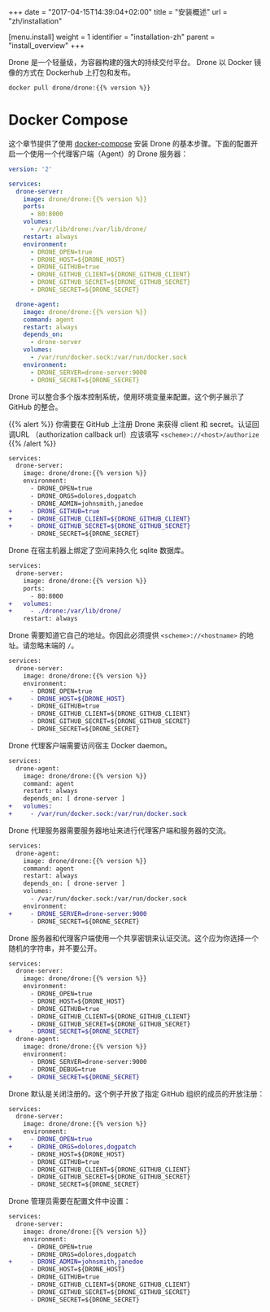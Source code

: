 +++
date = "2017-04-15T14:39:04+02:00"
title = "安装概述"
url = "zh/installation"

[menu.install]
  weight = 1
  identifier = "installation-zh"
  parent = "install_overview"
+++

<!--Drone is a lightweight, powerful continuous delivery platform built for containers. Drone is packaged and distributed as a Docker image and can be downloaded from Dockerhub.-->

Drone 是一个轻量级，为容器构建的强大的持续交付平台。 Drone 以 Docker 镜像的方式在 Dockerhub 上打包和发布。

```text
docker pull drone/drone:{{% version %}}
```

<!--# Docker Compose-->

# Docker Compose

<!--This section provides basic instructions for installing Drone using [docker-compose](https://docs.docker.com/compose/). The below configuration can be used to start the Drone server with a single agent.-->

这个章节提供了使用 [docker-compose](https://docs.docker.com/compose/) 安装 Drone 的基本步骤。下面的配置开启一个使用一个代理客户端（Agent）的 Drone 服务器：

```yaml
version: '2'

services:
  drone-server:
    image: drone/drone:{{% version %}}
    ports:
      - 80:8000
    volumes:
      - /var/lib/drone:/var/lib/drone/
    restart: always
    environment:
      - DRONE_OPEN=true
      - DRONE_HOST=${DRONE_HOST}
      - DRONE_GITHUB=true
      - DRONE_GITHUB_CLIENT=${DRONE_GITHUB_CLIENT}
      - DRONE_GITHUB_SECRET=${DRONE_GITHUB_SECRET}
      - DRONE_SECRET=${DRONE_SECRET}

  drone-agent:
    image: drone/drone:{{% version %}}
    command: agent
    restart: always
    depends_on:
      - drone-server
    volumes:
      - /var/run/docker.sock:/var/run/docker.sock
    environment:
      - DRONE_SERVER=drone-server:9000
      - DRONE_SECRET=${DRONE_SECRET}
```

<!--Drone integrates with multiple version control providers, configured using environment variables. This example demonstrates basic GitHub integration.-->

Drone 可以整合多个版本控制系统，使用环境变量来配置。这个例子展示了 GitHub 的整合。

<!--You must register Drone with GitHub to obtain the client and secret. The authorization callback url must match `<scheme>://<host>/authorize`-->

{{% alert %}}
你需要在 GitHub 上注册 Drone 来获得 client 和 secret。认证回调URL （authorization callback url）应该填写 `<scheme>://<host>/authorize`
{{% /alert %}}

```diff
services:
  drone-server:
    image: drone/drone:{{% version %}}
    environment:
      - DRONE_OPEN=true
      - DRONE_ORGS=dolores,dogpatch
      - DRONE_ADMIN=johnsmith,janedoe
+     - DRONE_GITHUB=true
+     - DRONE_GITHUB_CLIENT=${DRONE_GITHUB_CLIENT}
+     - DRONE_GITHUB_SECRET=${DRONE_GITHUB_SECRET}
      - DRONE_SECRET=${DRONE_SECRET}
```

<!--Drone mounts a volume on the host machine to persist the sqlite database.-->

Drone 在宿主机器上绑定了空间来持久化 sqlite 数据库。

```diff
services:
  drone-server:
    image: drone/drone:{{% version %}}
    ports:
      - 80:8000
+   volumes:
+     - ./drone:/var/lib/drone/
    restart: always
```

<!--Drone needs to know its own address. You must therefore provide the address in `<scheme>://<hostname>` format. Please omit trailing slashes.-->

Drone 需要知道它自己的地址。你因此必须提供 `<scheme>://<hostname>` 的地址。请忽略末端的 `/`。

```diff
services:
  drone-server:
    image: drone/drone:{{% version %}}
    environment:
      - DRONE_OPEN=true
+     - DRONE_HOST=${DRONE_HOST}
      - DRONE_GITHUB=true
      - DRONE_GITHUB_CLIENT=${DRONE_GITHUB_CLIENT}
      - DRONE_GITHUB_SECRET=${DRONE_GITHUB_SECRET}
      - DRONE_SECRET=${DRONE_SECRET}
```

<!--Drone agents require access to the host machine Docker daemon.-->

Drone 代理客户端需要访问宿主 Docker daemon。

```diff
services:
  drone-agent:
    image: drone/drone:{{% version %}}
    command: agent
    restart: always
    depends_on: [ drone-server ]
+   volumes:
+     - /var/run/docker.sock:/var/run/docker.sock
```

<!--Drone agents require the server address for agent-to-server communication.-->

Drone 代理服务器需要服务器地址来进行代理客户端和服务器的交流。

```diff
services:
  drone-agent:
    image: drone/drone:{{% version %}}
    command: agent
    restart: always
    depends_on: [ drone-server ]
    volumes:
      - /var/run/docker.sock:/var/run/docker.sock
    environment:
+     - DRONE_SERVER=drone-server:9000
      - DRONE_SECRET=${DRONE_SECRET}
```

<!--Drone server and agents use a shared secret to authenticate communication. This should be a random string of your choosing and should be kept private.-->

Drone 服务器和代理客户端使用一个共享密钥来认证交流。这个应为你选择一个随机的字符串，并不要公开。

```diff
services:
  drone-server:
    image: drone/drone:{{% version %}}
    environment:
      - DRONE_OPEN=true
      - DRONE_HOST=${DRONE_HOST}
      - DRONE_GITHUB=true
      - DRONE_GITHUB_CLIENT=${DRONE_GITHUB_CLIENT}
      - DRONE_GITHUB_SECRET=${DRONE_GITHUB_SECRET}
+     - DRONE_SECRET=${DRONE_SECRET}
  drone-agent:
    image: drone/drone:{{% version %}}
    environment:
      - DRONE_SERVER=drone-server:9000
      - DRONE_DEBUG=true
+     - DRONE_SECRET=${DRONE_SECRET}
```

<!--Drone registration is closed by default. This example enables open registration for users that are members of approved GitHub organizations.-->

Drone 默认是关闭注册的。这个例子开放了指定 GitHub 组织的成员的开放注册：

```diff
services:
  drone-server:
    image: drone/drone:{{% version %}}
    environment:
+     - DRONE_OPEN=true
+     - DRONE_ORGS=dolores,dogpatch
      - DRONE_HOST=${DRONE_HOST}
      - DRONE_GITHUB=true
      - DRONE_GITHUB_CLIENT=${DRONE_GITHUB_CLIENT}
      - DRONE_GITHUB_SECRET=${DRONE_GITHUB_SECRET}
      - DRONE_SECRET=${DRONE_SECRET}
```

<!--Drone administrators should also be enumerated in your configuration.-->

Drone 管理员需要在配置文件中设置：

```diff
services:
  drone-server:
    image: drone/drone:{{% version %}}
    environment:
      - DRONE_OPEN=true
      - DRONE_ORGS=dolores,dogpatch
+     - DRONE_ADMIN=johnsmith,janedoe
      - DRONE_HOST=${DRONE_HOST}
      - DRONE_GITHUB=true
      - DRONE_GITHUB_CLIENT=${DRONE_GITHUB_CLIENT}
      - DRONE_GITHUB_SECRET=${DRONE_GITHUB_SECRET}
      - DRONE_SECRET=${DRONE_SECRET}
```
